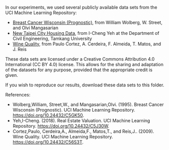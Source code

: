 In our experiments, we used several publicly available data sets from the UCI Machine Learning Repository:
- [Breast Cancer Wisconsin (Prognostic)](https://archive.ics.uci.edu/dataset/16/breast+cancer+wisconsin+prognostic), from William Wolberg, W. Street, and Olvi Mangasarian
- [New Taipei City Housing Data](https://archive.ics.uci.edu/dataset/477/real+estate+valuation+data+set), from I-Cheng Yeh at the Department of Civil Engineering, Tamkang University
- [Wine Quality](https://archive.ics.uci.edu/dataset/186/wine+quality), from Paulo Cortez, A. Cerdeira, F. Almeida, T. Matos, and J. Reis

These data sets are licensed under a Creative Commons Attribution 4.0 International (CC BY 4.0) license. This allows for the sharing and adaptation of the datasets for any purpose, provided that the appropriate credit is given.

If you wish to reproduce our results, download these data sets to this folder.

References:
- Wolberg,William, Street,W., and Mangasarian,Olvi. (1995). Breast Cancer Wisconsin (Prognostic). UCI Machine Learning Repository. https://doi.org/10.24432/C5GK50.
- Yeh,I-Cheng. (2018). Real Estate Valuation. UCI Machine Learning Repository. https://doi.org/10.24432/C5J30W.
- Cortez,Paulo, Cerdeira,A., Almeida,F., Matos,T., and Reis,J.. (2009). Wine Quality. UCI Machine Learning Repository. https://doi.org/10.24432/C56S3T.
